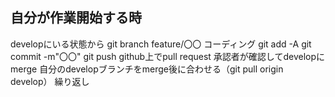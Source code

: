 ## 自分が作業開始する時
developにいる状態から
git branch feature/〇〇
コーディング
git add -A
git commit -m"〇〇"
git push 
github上でpull request
承認者が確認してdevelopにmerge
自分のdevelopブランチをmerge後に合わせる（git pull origin develop）
繰り返し
